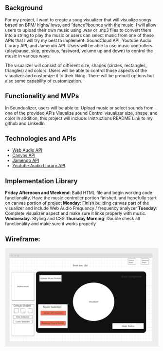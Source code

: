 ## Background

For my project, I want to create a song visualizer that will visualize songs based on BPM/ highs/ lows, and “dance”/bounce with the music. I will allow users to upload their own music using .wav or .mp3 files to convert them into a string to play the music or users can select music from one of these APIs that I will try my best to implement: SoundCloud API, Youtube Audio Library API, and Jamendo API. Users will be able to use music controllers (play/pause, skip, previous, fastword, volume up and down) to control the music in various ways. 

The visualizer will consist of different size, shapes (circles, rectangles, triangles) and colors. Users will be able to control those aspects of the visualizer and customize it to their liking. There will be prebuilt options but also some capability of customization.

## Functionality and MVPs

In Soundualizer, users will be able to:
Upload music or select sounds from one of the provided APIs
Visualize sound
Control visualizer size, shape, and color
In addition, this project will include:
Instructions
README
Link to my github and LinkedIn

## Technologies and APIs
+ [Web Audio API](https://developer.mozilla.org/en-US/docs/Web/API/Web_Audio_API)
+ [Canvas API](https://developer.mozilla.org/en-US/docs/Web/API/Canvas_API)
+ [Jamendo API](https://developer.jamendo.com/v3.0)
+ [Youtube Audio Library API](https://github.com/ThibaultJanBeyer/YouTube-Free-Audio-Library-API)

## Implementation Library

**Friday Afternoon and Weekend**: Build HTML file and begin working code functionality. Have the music controller portion finished, and hopefully start on canvas portion of project
**Monday**: Finish building canvas part of the visualizer and include Web Audio Frequency / frequency analyzer 
**Tuesday**: Complete visualizer aspect and make sure it links properly with music.
**Wednesday**: Styling and CSS
**Thursday Morning**: Double check all functionality and make sure it works properly

## Wireframe: 

![wireframe](assets/wireframe.png)


